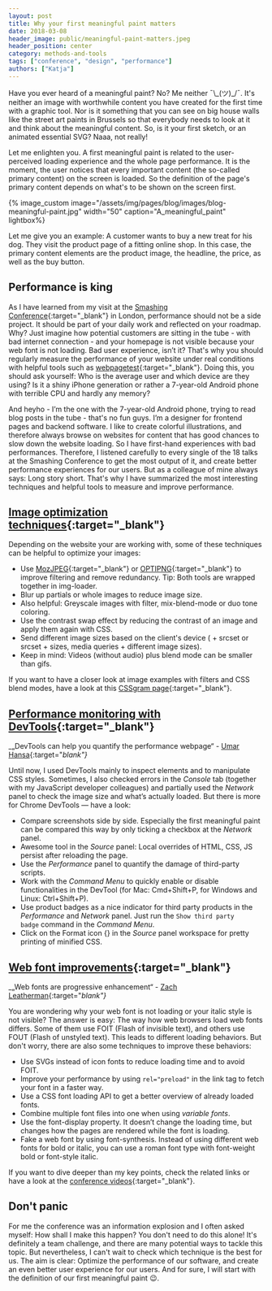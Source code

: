 ```yaml
---
layout: post
title: Why your first meaningful paint matters
date: 2018-03-08
header_image: public/meaningful-paint-matters.jpeg
header_position: center
category: methods-and-tools
tags: ["conference", "design", "performance"]
authors: ["Katja"]
---
```


Have you ever heard of a meaningful paint?
No?
Me neither ¯\\\_(ツ)\_/¯.
It's neither an image with worthwhile content you have created for the first time with a graphic tool.
Nor is it something that you can see on big house walls like the street art paints in Brussels so that everybody needs to look at it and think about the meaningful content.
So, is it your first sketch, or an animated essential SVG?
Naaa, not really!

Let me enlighten you.
A first meaningful paint is related to the user-perceived loading experience and the whole page performance.
It is the moment, the user notices that every important content (the so-called primary content) on the screen is loaded.
So the definition of the page's primary content depends on what's to be shown on the screen first.

{% image_custom image="/assets/img/pages/blog/images/blog-meaningful-paint.jpg" width="50" caption="A_meaningful_paint" lightbox%}

Let me give you an example:
A customer wants to buy a new treat for his dog.
They visit the product page of a fitting online shop.
In this case, the primary content elements are the product image, the headline, the price, as well as the buy button.

## Performance is king

As I have learned from my visit at the [Smashing Conference](https://smashingconf.com/london-2018/){:target="_blank"} in London, performance should not be a side project.
It should be part of your daily work and reflected on your roadmap.
Why?
Just imagine how potential customers are sitting in the tube - with bad internet connection - and your homepage is not visible because your web font is not loading.
Bad user experience, isn’t it?
That's why you should regularly measure the performance of your website under real conditions with helpful tools such as [webpagetest](https://www.webpagetest.org/){:target="_blank"}.
Doing this, you should ask yourself: Who is the average user and which device are they using?
Is it a shiny iPhone generation or rather a 7-year-old Android phone with terrible CPU and hardly any memory?

And heyho - I’m the one with the 7-year-old Android phone, trying to read blog posts in the tube - that's no fun guys.
I’m a designer for frontend pages and backend software.
I like to create colorful illustrations, and therefore always browse on websites for content that has good chances to slow down the website loading.
So I have first-hand experiences with bad performances.
Therefore, I listened carefully to every single of the 18 talks at the Smashing Conference to get the most output of it, and create better performance experiences for our users.
But as a colleague of mine always says: Long story short.
That's why I have summarized the most interesting techniques and helpful tools to measure and improve performance.

## [Image optimization techniques](https://vimeo.com/254736788){:target="_blank"}

Depending on the website your are working with, some of these techniques can be helpful to optimize your images:

* Use [MozJPEG](https://github.com/ePages-de/epages-devportal/pull/238/files){:target="_blank"} or [OPTIPNG](http://optipng.sourceforge.net/){:target="_blank"} to improve filtering and remove redundancy. Tip: Both tools are wrapped together in img-loader.
* Blur up partials or whole images to reduce image size.
* Also helpful: Greyscale images with filter, mix-blend-mode or duo tone coloring.
* Use the contrast swap effect by reducing the contrast of an image and apply them again with CSS.
* Send different image sizes based on the client's device (<picture> + srcset or srcset + sizes, media queries + different image sizes).
* Keep in mind: Videos (without audio) plus blend mode can be smaller than gifs.

If you want to have a closer look at image examples with filters and CSS blend modes, have a look at this [CSSgram page](una.im/CSSgram){:target="_blank"}.

## [Performance monitoring with DevTools](https://vimeo.com/254733177){:target="_blank"}

_„DevTools can help you quantify the performance webpage“ - [Umar Hansa](https://twitter.com/umaar?lang=en){:target="_blank"}_

Until now, I used DevTools mainly to inspect elements and to manipulate CSS styles.
Sometimes, I also checked errors in the _Console_ tab (together with my JavaScript developer colleagues) and partially used the _Network_ panel to check the image size and what’s actually loaded.
But there is more for Chrome DevTools — have a look:

* Compare screenshots side by side. Especially the first meaningful paint can be compared this way by only ticking a checkbox at the _Network_ panel.
* Awesome tool in the _Source_ panel: Local overrides of HTML, CSS, JS persist after reloading the page.
* Use  the _Performance_ panel to quantify the damage of third-party scripts.
* Work with the _Command Menu_ to quickly enable or disable functionalities in the DevTool (for Mac: Cmd+Shift+P, for Windows and Linux: Ctrl+Shift+P).
* Use product badges as a nice indicator for third party products in the _Performance_ and _Network_ panel. Just run the ``Show third party badge`` command in the _Command Menu_.
* Click on the Format icon {} in the _Source_ panel workspace for pretty printing of minified CSS.

## [Web font improvements](https://vimeo.com/254727749){:target="_blank"}

_„Web fonts are progressive enhancement“ - [Zach Leatherman](https://twitter.com/zachleat){:target="_blank"}_

You are wondering why your web font is not loading or your italic style is not visible?
The answer is easy: The way how web browsers load web fonts differs.
Some of them use FOIT (Flash of invisible text), and others use FOUT (Flash of unstyled text).
This leads to different loading behaviors.
But don't worry, there are also some techniques to improve these behaviors:

* Use SVGs instead of icon fonts to reduce loading time and to avoid FOIT.
* Improve your performance by using ``rel="preload"`` in the link tag to fetch your font in a faster way.
* Use a CSS font loading API to get a better overview of already loaded fonts.
* Combine multiple font files into one when using _variable fonts_.
* Use the font-display property. It doesn’t change the loading time, but changes how the pages are rendered while the font is loading.
* Fake a web font by using font-synthesis. Instead of using different web fonts for bold or italic, you can use a roman font type with font-weight bold or font-style italic.

If you want to dive deeper than my key points, check the related links or have a look at the [conference videos](https://smashingconf.com/london-2018/){:target="_blank"}.

## Don't panic

For me the conference was an information explosion and I often asked myself: How shall I make this happen?
You don't need to do this alone!
It's definitely a team challenge, and there are many potential ways to tackle this topic.
But nevertheless, I can't wait to check which technique is the best for us.
The aim is clear: Optimize the performance of our software, and create an even better user experience for our users.
And for sure, I will start with the definition of our first meaningful paint 😉.
